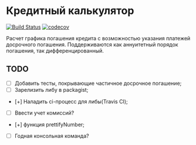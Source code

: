 # Кредитный калькулятор
[![Build Status](https://travis-ci.com/Serganbus/credit-calculator.svg?branch=master)](https://travis-ci.com/Serganbus/credit-calculator)
[![codecov](https://codecov.io/gh/Serganbus/credit-calculator/branch/master/graph/badge.svg)](https://codecov.io/gh/Serganbus/credit-calculator)

Расчет графика погашения кредита с возможностью указания платежей досрочного погашения. Поддерживаются как аннуитетный порядок погашения, так дифференцированный.

## TODO
 - [ ] Добавить тесты, покрывающие частичное досрочное погашение;
 - [ ] Зарелизить либу в packagist;
 - [+] Наладить ci-процесс для либы(Travis CI);
 - [ ] Ввести учет комиссий?
 - [+] функция prettifyNumber;
 - [ ] Годная консольная команда?